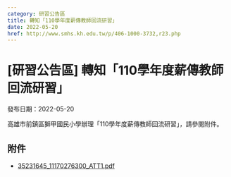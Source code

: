 ```yaml
---
category: 研習公告區
title: 轉知「110學年度薪傳教師回流研習」
date: 2022-05-20
href: http://www.smhs.kh.edu.tw/p/406-1000-3732,r23.php
---
```


# [研習公告區] 轉知「110學年度薪傳教師回流研習」

發布日期：2022-05-20

高雄市前鎮區獅甲國民小學辦理「110學年度薪傳教師回流研習」，請參閱附件。

## 附件

- [35231645_11170276300_ATT1.pdf](https://www.smhs.kh.edu.tw/var/file/0/1000/attach/46/pta_3499_4735938_32699.pdf)
